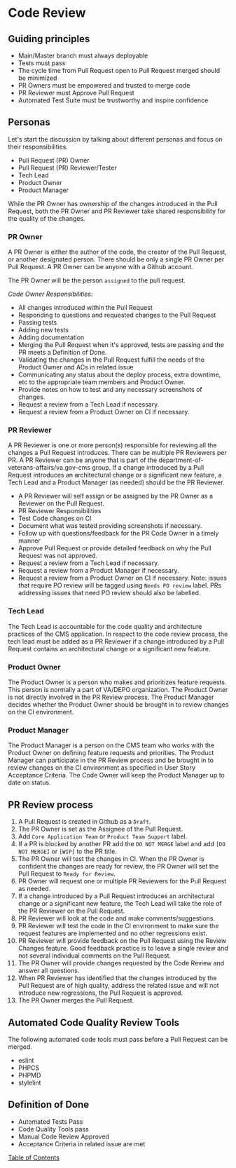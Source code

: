 # Code Review

## Guiding principles

* Main/Master branch must always deployable
* Tests must pass 
* The cycle time from Pull Request open to Pull Request merged should be minimized
* PR Owners must be empowered and trusted to merge code
* PR Reviewer must Approve Pull Request
* Automated Test Suite must be trustworthy and inspire confidence

## Personas

Let's start the discussion by talking about different personas and focus on their responsibilities.

* Pull Request (PR) Owner
* Pull Request (PR) Reviewer/Tester
* Tech Lead
* Product Owner
* Product Manager

While the PR Owner has ownership of the changes introduced in the Pull Request, both the PR Owner and PR Reviewer take shared responsibility for the quality of the changes.

### PR Owner

A PR Owner is either the author of the code, the creator of the Pull Request, or another designated person. There should be only a single PR Owner per Pull Request. A PR Owner can be anyone with a Github account.

The PR Owner will be the person `assigned` to the pull request.

*Code Owner Responsibilities:*

* All changes introduced within the Pull Request
* Responding to questions and requested changes to the Pull Request
* Passing tests
* Adding new tests
* Adding documentation
* Merging the Pull Request when it's approved, tests are passing and the PR meets a Definition of Done.
* Validating the changes in the Pull Request fulfill the needs of the Product Owner and ACs in related issue
* Communicating any status about the deploy process, extra downtime, etc to the appropriate team members and Product Owner.
* Provide notes on how to test and any necessary screenshots of changes.
* Request a review from a Tech Lead if necessary.
* Request a review from a Product Owner on CI if necessary.

### PR Reviewer

A PR Reviewer is one or more person(s) responsible for reviewing all the changes a Pull Request introduces. There can be multiple PR Reviewers per PR. A PR Reviewer can be anyone that is part of the department-of-veterans-affairs/va.gov-cms group. If a change introduced by a Pull Request introduces an architectural change or a significant new feature, a Tech Lead and a Product Manager (as needed) should be the PR Reviewer.

* A PR Reviewer will self assign or be assigned by the PR Owner as a Reviewer on the Pull Request.
* PR Reviewer Responsibilities
* Test Code changes on CI
* Document what was tested providing screenshots if necessary.
* Follow up with questions/feedback for the PR Code Owner in a timely manner
* Approve Pull Request or provide detailed feedback on why the Pull Request was not approved.
* Request a review from a Tech Lead if necessary.
* Request a review from a Product Manager if necessary.
* Request a review from a Product Owner on CI if necessary. Note: issues that require PO review will be tagged using `Needs PO review` label. PRs addressing issues that need PO review should also be labelled.

### Tech Lead

The Tech Lead is accountable for the code quality and architecture practices of the CMS application. In respect to the code review process, the tech lead must be added as a PR Reviewer if a change introduced by a Pull Request contains an architectural change or a significant new feature.

### Product Owner

The Product Owner is a person who makes and prioritizes feature requests. This person is normally a part of VA/DEPO organization. The Product Owner is not directly involved in the PR Review process. The Product Manager decides whether the Product Owner should be brought in to review changes on the CI environment.

### Product Manager

The Product Manager is a person on the CMS team who works with the Product Owner on defining feature requests and priorities. The Product Manager can participate in the PR Review process and be brought in to review changes on the CI environment as specified in User Story Acceptance Criteria. The Code Owner will keep the Product Manager up to date on status.

## PR Review process

1. A Pull Request is created in Github as a `Draft`.
1. The PR Owner is set as the Assignee of the Pull Request.
1. Add `Core Application Team` or `Product Team Support` label.
1. If a PR is blocked by another PR add the `DO NOT MERGE` label and add `[DO NOT MERGE]` or `[WIP]` to the PR title.
1. The PR Owner will test the changes in CI. When the PR Owner is confident the changes are ready for review, the PR Owner will set the Pull Request to `Ready for Review`.
1. PR Owner will request one or multiple PR Reviewers for the Pull Request as needed.
1. If a change introduced by a Pull Request introduces an architectural change or a significant new feature, the Tech Lead will take the role of the PR Reviewer on the Pull Request.
1. PR Reviewer will look at the code and make comments/suggestions.
1. PR Reviewer will test the code in the CI environment to make sure the request features are implemented and no other regressions exist.
1. PR Reviewer will provide feedback on the Pull Request using the Review Changes feature. Good feedback practice is to leave a single review and not several individual comments on the Pull Request.
1. The PR Owner will provide changes requested by the Code Review and answer all questions.
1. When PR Reviewer has identified that the changes introduced by the Pull Request are of high quality, address the related issue and will not introduce new regressions, the Pull Request is approved.
1. The PR Owner merges the Pull Request.

## Automated Code Quality Review Tools

The following automated code tools must pass before a Pull Request can be merged.

* eslint
* PHPCS
* PHPMD
* stylelint

## Definition of Done

* Automated Tests Pass
* Code Quality Tools pass
* Manual Code Review Approved
* Acceptance Criteria in related issue are met


[Table of Contents](../README.md)
